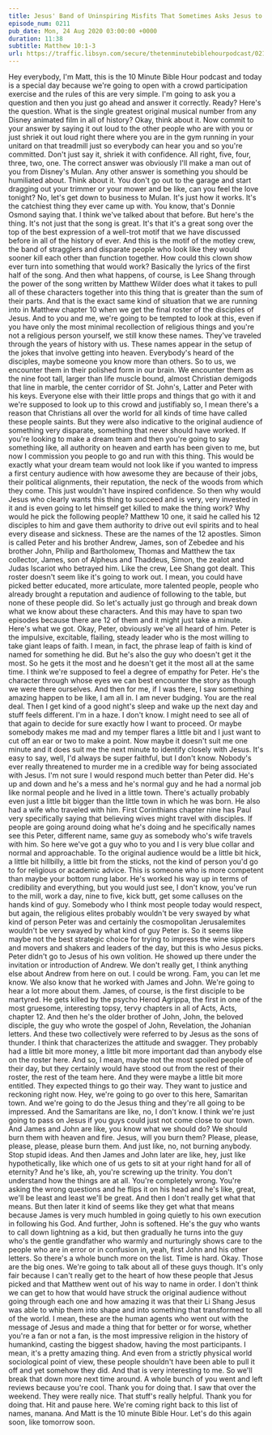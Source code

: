```yaml
---
title: Jesus' Band of Uninspiring Misfits That Sometimes Asks Jesus to Burn People to Death
episode_num: 0211
pub_date: Mon, 24 Aug 2020 03:00:00 +0000
duration: 11:38
subtitle: Matthew 10:1-3
url: https://traffic.libsyn.com/secure/thetenminutebiblehourpodcast/0211_-_Jesus_Band_of_Uninspiring_Misfits_That_Sometimes_Asks_Jesus_to_Burn_People_to_Death.mp3
---
```


 Hey everybody, I'm Matt, this is the 10 Minute Bible Hour podcast and today is a special day because we're going to open with a crowd participation exercise and the rules of this are very simple. I'm going to ask you a question and then you just go ahead and answer it correctly. Ready? Here's the question. What is the single greatest original musical number from any Disney animated film in all of history? Okay, think about it. Now commit to your answer by saying it out loud to the other people who are with you or just shriek it out loud right there where you are in the gym running in your unitard on that treadmill just so everybody can hear you and so you're committed. Don't just say it, shriek it with confidence. All right, five, four, three, two, one. The correct answer was obviously I'll make a man out of you from Disney's Mulan. Any other answer is something you should be humiliated about. Think about it. You don't go out to the garage and start dragging out your trimmer or your mower and be like, can you feel the love tonight? No, let's get down to business to Mulan. It's just how it works. It's the catchiest thing they ever came up with. You know, that's Donnie Osmond saying that. I think we've talked about that before. But here's the thing. It's not just that the song is great. It's that it's a great song over the top of the best expression of a well-trot motif that we have discussed before in all of the history of ever. And this is the motif of the motley crew, the band of stragglers and disparate people who look like they would sooner kill each other than function together. How could this clown show ever turn into something that would work? Basically the lyrics of the first half of the song. And then what happens, of course, is Lee Shang through the power of the song written by Matthew Wilder does what it takes to pull all of these characters together into this thing that is greater than the sum of their parts. And that is the exact same kind of situation that we are running into in Matthew chapter 10 when we get the final roster of the disciples of Jesus. And to you and me, we're going to be tempted to look at this, even if you have only the most minimal recollection of religious things and you're not a religious person yourself, we still know these names. They've traveled through the years of history with us. These names appear in the setup of the jokes that involve getting into heaven. Everybody's heard of the disciples, maybe someone you know more than others. So to us, we encounter them in their polished form in our brain. We encounter them as the nine foot tall, larger than life muscle bound, almost Christian demigods that line in marble, the center corridor of St. John's, Latter and Peter with his keys. Everyone else with their little props and things that go with it and we're supposed to look up to this crowd and justifiably so, I mean there's a reason that Christians all over the world for all kinds of time have called these people saints. But they were also indicative to the original audience of something very disparate, something that never should have worked. If you're looking to make a dream team and then you're going to say something like, all authority on heaven and earth has been given to me, but now I commission you people to go and run with this thing. This would be exactly what your dream team would not look like if you wanted to impress a first century audience with how awesome they are because of their jobs, their political alignments, their reputation, the neck of the woods from which they come. This just wouldn't have inspired confidence. So then why would Jesus who clearly wants this thing to succeed and is very, very invested in it and is even going to let himself get killed to make the thing work? Why would he pick the following people? Matthew 10 one, it said he called his 12 disciples to him and gave them authority to drive out evil spirits and to heal every disease and sickness. These are the names of the 12 apostles. Simon is called Peter and his brother Andrew, James, son of Zebedee and his brother John, Philip and Bartholomew, Thomas and Matthew the tax collector, James, son of Alpheus and Thaddeus, Simon, the zealot and Judas Iscariot who betrayed him. Like the crew, Lee Shang got dealt. This roster doesn't seem like it's going to work out. I mean, you could have picked better educated, more articulate, more talented people, people who already brought a reputation and audience of following to the table, but none of these people did. So let's actually just go through and break down what we know about these characters. And this may have to span two episodes because there are 12 of them and it might just take a minute. Here's what we got. Okay, Peter, obviously we've all heard of him. Peter is the impulsive, excitable, flailing, steady leader who is the most willing to take giant leaps of faith. I mean, in fact, the phrase leap of faith is kind of named for something he did. But he's also the guy who doesn't get it the most. So he gets it the most and he doesn't get it the most all at the same time. I think we're supposed to feel a degree of empathy for Peter. He's the character through whose eyes we can best encounter the story as though we were there ourselves. And then for me, if I was there, I saw something amazing happen to be like, I am all in. I am never budging. You are the real deal. Then I get kind of a good night's sleep and wake up the next day and stuff feels different. I'm in a haze. I don't know. I might need to see all of that again to decide for sure exactly how I want to proceed. Or maybe somebody makes me mad and my temper flares a little bit and I just want to cut off an ear or two to make a point. Now maybe it doesn't suit me one minute and it does suit me the next minute to identify closely with Jesus. It's easy to say, well, I'd always be super faithful, but I don't know. Nobody's ever really threatened to murder me in a credible way for being associated with Jesus. I'm not sure I would respond much better than Peter did. He's up and down and he's a mess and he's normal guy and he had a normal job like normal people and he lived in a little town. There's actually probably even just a little bit bigger than the little town in which he was born. He also had a wife who traveled with him. First Corinthians chapter nine has Paul very specifically saying that believing wives might travel with disciples. If people are going around doing what he's doing and he specifically names see this Peter, different name, same guy as somebody who's wife travels with him. So here we've got a guy who to you and I is very blue collar and normal and approachable. To the original audience would be a little bit hick, a little bit hillbilly, a little bit from the sticks, not the kind of person you'd go to for religious or academic advice. This is someone who is more competent than maybe your bottom rung labor. He's worked his way up in terms of credibility and everything, but you would just see, I don't know, you've run to the mill, work a day, nine to five, kick butt, get some calluses on the hands kind of guy. Somebody who I think most people today would respect, but again, the religious elites probably wouldn't be very swayed by what kind of person Peter was and certainly the cosmopolitan Jerusalemites wouldn't be very swayed by what kind of guy Peter is. So it seems like maybe not the best strategic choice for trying to impress the wine sippers and movers and shakers and leaders of the day, but this is who Jesus picks. Peter didn't go to Jesus of his own volition. He showed up there under the invitation or introduction of Andrew. We don't really get, I think anything else about Andrew from here on out. I could be wrong. Fam, you can let me know. We also know that he worked with James and John. We're going to hear a lot more about them. James, of course, is the first disciple to be martyred. He gets killed by the psycho Herod Agrippa, the first in one of the most gruesome, interesting topsy, tervy chapters in all of Acts, Acts, chapter 12. And then he's the older brother of John, John, the beloved disciple, the guy who wrote the gospel of John, Revelation, the Johanian letters. And these two collectively were referred to by Jesus as the sons of thunder. I think that characterizes the attitude and swagger. They probably had a little bit more money, a little bit more important dad than anybody else on the roster here. And so, I mean, maybe not the most spoiled people of their day, but they certainly would have stood out from the rest of their roster, the rest of the team here. And they were maybe a little bit more entitled. They expected things to go their way. They want to justice and reckoning right now. Hey, we're going to go over to this here, Samaritan town. And we're going to do the Jesus thing and they're all going to be impressed. And the Samaritans are like, no, I don't know. I think we're just going to pass on Jesus if you guys could just not come close to our town. And James and John are like, you know what we should do? We should burn them with heaven and fire. Jesus, will you burn them? Please, please, please, please, please burn them. And just like, no, not burning anybody. Stop stupid ideas. And then James and John later are like, hey, just like hypothetically, like which one of us gets to sit at your right hand for all of eternity? And he's like, ah, you're screwing up the trinity. You don't understand how the things are at all. You're completely wrong. You're asking the wrong questions and he flips it on his head and he's like, great, we'll be least and least we'll be great. And then I don't really get what that means. But then later it kind of seems like they get what that means because James is very much humbled in going quietly to his own execution in following his God. And further, John is softened. He's the guy who wants to call down lightning as a kid, but then gradually he turns into the guy who's the gentle grandfather who warmly and nurturingly shows care to the people who are in error or in confusion in, yeah, first John and his other letters. So there's a whole bunch more on the list. Time is hard. Okay. Those are the big ones. We're going to talk about all of these guys though. It's only fair because I can't really get to the heart of how these people that Jesus picked and that Matthew went out of his way to name in order. I don't think we can get to how that would have struck the original audience without going through each one and how amazing it was that their Li Shang Jesus was able to whip them into shape and into something that transformed to all of the world. I mean, these are the human agents who went out with the message of Jesus and made a thing that for better or for worse, whether you're a fan or not a fan, is the most impressive religion in the history of humankind, casting the biggest shadow, having the most participants. I mean, it's a pretty amazing thing. And even from a strictly physical world sociological point of view, these people shouldn't have been able to pull it off and yet somehow they did. And that is very interesting to me. So we'll break that down more next time around. A whole bunch of you went and left reviews because you're cool. Thank you for doing that. I saw that over the weekend. They were really nice. That stuff's really helpful. Thank you for doing that. Hit and pause here. We're coming right back to this list of names, manana. And Matt is the 10 minute Bible Hour. Let's do this again soon, like tomorrow soon.